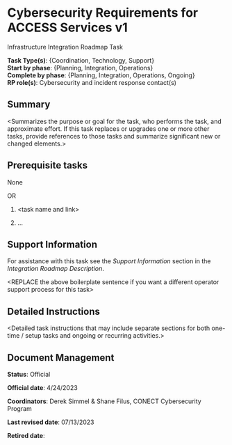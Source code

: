 # Cybersecurity Requirements for ACCESS Services v1

Infrastructure Integration Roadmap Task

**Task Type(s)**: {Coordination, Technology, Support}  
**Start by phase**: {Planning, Integration, Operations}  
**Complete by phase**: {Planning, Integration, Operations, Ongoing}  
**RP role(s)**: Cybersecurity and incident response contact(s)

## Summary

\<Summarizes the purpose or goal for the task, who performs the task, and approximate effort. If this task replaces or upgrades one or more other tasks, provide references to those tasks and summarize significant new or changed elements.\>

## Prerequisite tasks

None

OR

1.  \<task name and link\>

2.  …

## Support Information

For assistance with this task see the *Support Information* section in the *Integration Roadmap Description*.

\<REPLACE the above boilerplate sentence if you want a different operator support process for this task\>

## Detailed Instructions

\<Detailed task instructions that may include separate sections for both one-time / setup tasks and ongoing or recurring activities.\>

## Document Management

**Status**: Official

**Official date**: 4/24/2023

**Coordinators**: Derek Simmel & Shane Filus, CONECT Cybersecurity Program

**Last revised date**: 07/13/2023

**Retired date**:
